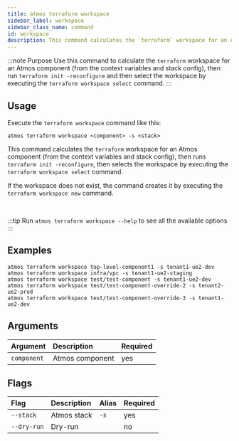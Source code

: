 ```yaml
---
title: atmos terraform workspace
sidebar_label: workspace
sidebar_class_name: command
id: workspace
description: This command calculates the `terraform` workspace for an Atmos component (from the context variables and stack config). It runs `terraform init -reconfigure` and selects the workspace by executing the `terraform workspace select` command.
---
```


:::note Purpose
Use this command to calculate the `terraform` workspace for an Atmos component (from the context variables and stack config), then
run `terraform init -reconfigure` and then select the workspace by executing the `terraform workspace select` command.
:::

## Usage

Execute the `terraform workspace` command like this:

```shell
atmos terraform workspace <component> -s <stack>
```

This command calculates the `terraform` workspace for an Atmos component (from the context variables and stack config), then
runs `terraform init -reconfigure`, then selects the workspace by executing the `terraform workspace select` command.

If the workspace does not exist, the command creates it by executing the `terraform workspace new` command.

<br/>

:::tip
Run `atmos terraform workspace --help` to see all the available options
:::

## Examples

```shell
atmos terraform workspace top-level-component1 -s tenant1-ue2-dev
atmos terraform workspace infra/vpc -s tenant1-ue2-staging
atmos terraform workspace test/test-component -s tenant1-ue2-dev
atmos terraform workspace test/test-component-override-2 -s tenant2-ue2-prod
atmos terraform workspace test/test-component-override-3 -s tenant1-ue2-dev
```

## Arguments

| Argument    | Description     | Required |
|:------------|:----------------|:---------|
| `component` | Atmos component | yes      |

## Flags

| Flag        | Description | Alias | Required |
|:------------|:------------|:------|:---------|
| `--stack`   | Atmos stack | `-s`  | yes      |
| `--dry-run` | Dry-run     |       | no       |

